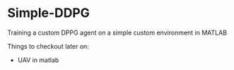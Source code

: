 # Simple-DDPG
Training a custom DPPG agent on a simple custom environment in MATLAB


Things to checkout later on:
* UAV in matlab
